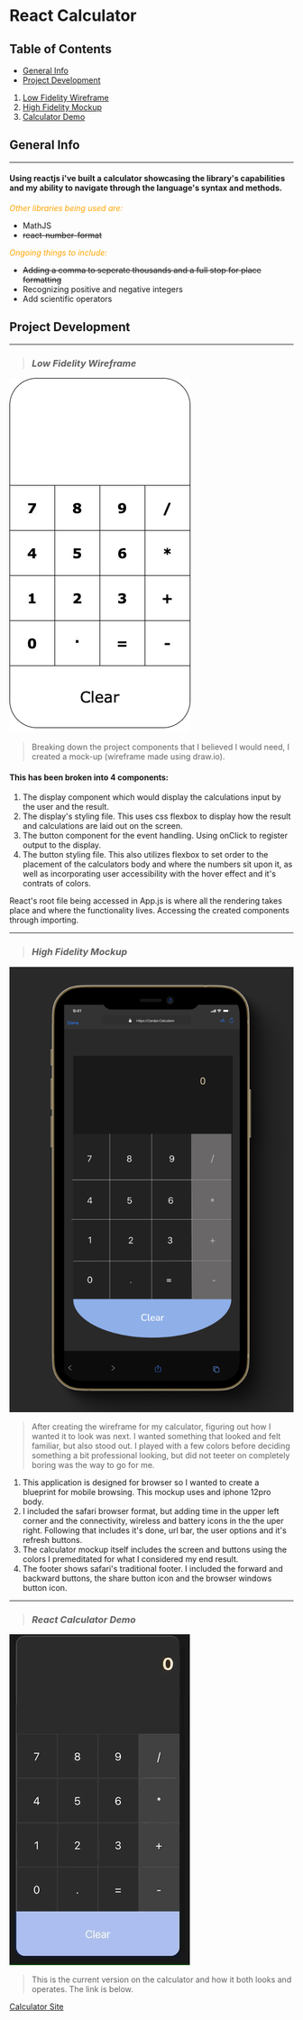 # React Calculator

## Table of Contents
- [General Info](#general-info)
- [Project Development](#project-development)
1. [Low Fidelity Wireframe](#low-fidelity-wireframe)
2. [High Fidelity Mockup](#high-fidelity-mockup)
3. [Calculator Demo](#react-calculator-demo)


## General Info
---
#### Using reactjs i've built a calculator showcasing the library's capabilities and my ability to navigate through the language's syntax and methods.

<span style="color: orange"> *Other libraries being used are:* </span>

- MathJS
- ~~react-number-format~~

<span style="color: orange"> *Ongoing things to include:* </span>
- ~~Adding a comma to seperate thousands and a full stop for place formatting~~
- Recognizing positive and negative integers
- Add scientific operators

## Project Development
---
 > ### *Low Fidelity Wireframe*

![ReactJS-Calculator-low-fidelity-wireframe](src/images/React-Calculator.png)

> Breaking down the project components that I believed I would need, I created a mock-up (wireframe made using draw.io).

#### This has been broken into 4 components:
1. The display component which would display the calculations input by the user and the result.
2. The display's styling file. This uses css flexbox to display how the result and calculations are laid out on the screen.
3. The button component for the event handling. Using onClick to register output to the display.
4. The button styling file. This also utilizes flexbox to set order to the placement of the calculators body and where the numbers sit upon it, as well as incorporating user accessibility with the hover effect and it's contrats of colors.

React's root file being accessed in App.js is where all the rendering takes place and where the functionality lives. Accessing the created components through importing.

---

> ### *High Fidelity Mockup*

![ReactJS-Calculator-high-fidelity-Mockup](src/images/Figma-High-Fidelity-Mockup.png)

> After creating the wireframe for my calculator, figuring out how I wanted it to look was next.
I wanted something that looked and felt familiar, but also stood out. I played with a few colors before deciding something a bit professional looking, but did not teeter on completely boring was the way to go for me.

1. This application is designed for browser so I wanted to create a blueprint for mobile browsing. This mockup uses and iphone 12pro body.
2. I included the safari browser format, but adding time in the upper left corner and the connectivity, wireless and battery icons in the the uper right. Following that includes it's done, url bar, the user options and it's refresh buttons.
3. The calculator mockup itself includes the screen and buttons using the colors I premeditated for what I considered my end result.
4. The footer shows safari's traditional footer. I included the forward and backward buttons, the share button icon and the browser windows button icon.

---
> ### *React Calculator Demo*
![ReactJS-Calculator-gif](src/images/React-Calc-giphy.gif)

> This is the current version on the calculator and how it both looks and operates. The link is below. 

[Calculator Site](https://candys-react-calculator.netlify.app/)
